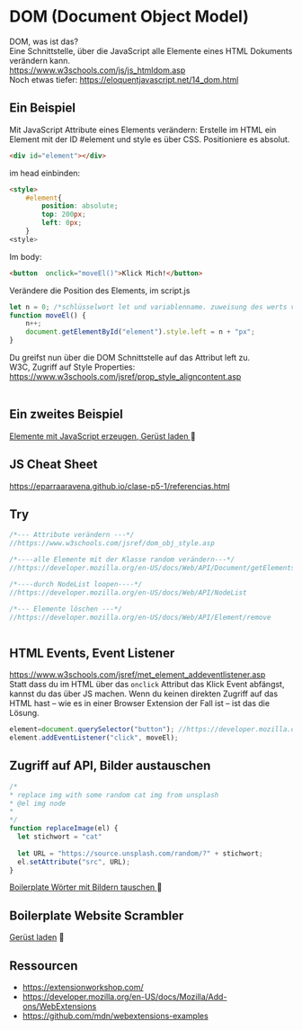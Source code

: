# DOM (Document Object Model)
DOM, was ist das? <br/>
Eine Schnittstelle, über die JavaScript alle Elemente eines HTML Dokuments verändern kann.<br/>
https://www.w3schools.com/js/js_htmldom.asp<br/>
Noch etwas tiefer: https://eloquentjavascript.net/14_dom.html<br/>

## Ein Beispiel
Mit JavaScript Attribute eines Elements verändern:
Erstelle im HTML ein Element mit der ID #element und style es über CSS. Positioniere es absolut.
```html
<div id="element"></div>
```
im head einbinden:
```html
<style>
    #element{
        position: absolute;
        top: 200px;
        left: 0px;
    }
<style>
```
Im body:
```html
<button  onclick="moveEl()">Klick Mich!</button>


```
Verändere die Position des Elements, im script.js
```js
let n = 0; /*schlüsselwort let und variablenname. zuweisung des werts von rechts nach links */
function moveEl() {
    n++;
    document.getElementById("element").style.left = n + "px";
}
```
Du greifst nun über die DOM Schnittstelle auf das Attribut left zu.<br/>
W3C, Zugriff auf Style Properties: https://www.w3schools.com/jsref/prop_style_aligncontent.asp<br/><br/>

## Ein zweites Beispiel
<a href="JSIntro.zip" target="_blank">Elemente mit JavaScript erzeugen, Gerüst laden </a> :round_pushpin:

## JS Cheat Sheet 
https://eparraaravena.github.io/clase-p5-1/referencias.html

## Try
```js
/*--- Attribute verändern ---*/
//https://www.w3schools.com/jsref/dom_obj_style.asp

/*----alle Elemente mit der Klasse random verändern---*/
//https://developer.mozilla.org/en-US/docs/Web/API/Document/getElementsByName

/*----durch NodeList loopen----*/
//https://developer.mozilla.org/en-US/docs/Web/API/NodeList

/*--- Elemente löschen ---*/
//https://developer.mozilla.org/en-US/docs/Web/API/Element/remove



```

## HTML Events, Event Listener 
https://www.w3schools.com/jsref/met_element_addeventlistener.asp <br/>
Statt dass du im HTML über das `onclick` Attribut das Klick Event abfängst, kannst du das über JS machen. Wenn du keinen direkten Zugriff auf das HTML hast – wie es in einer Browser Extension der Fall ist – ist das die Lösung.

```js
element=document.querySelector("button"); //https://developer.mozilla.org/en-US/docs/Web/API/Document/querySelector
element.addEventListener("click", moveEl);

```

## Zugriff auf API, Bilder austauschen
```js
/*
* replace img with some random cat img from unsplash
* @el img node
* 
*/
function replaceImage(el) {
  let stichwort = "cat"
  
  let URL = "https://source.unsplash.com/random/?" + stichwort;
  el.setAttribute("src", URL);
}

```
<a href="randomImgApi.zip" target="_blank">Boilerplate Wörter mit Bildern tauschen </a> :round_pushpin:

## Boilerplate Website Scrambler 
<a href="BoilerplateScrambler.zip" target="_blank">Gerüst laden</a> :round_pushpin:

## Ressourcen
* https://extensionworkshop.com/
* https://developer.mozilla.org/en-US/docs/Mozilla/Add-ons/WebExtensions
* https://github.com/mdn/webextensions-examples

